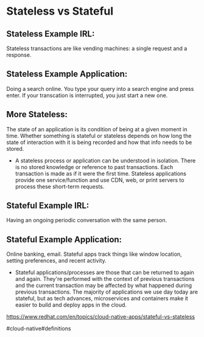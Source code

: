 # Stateless vs Stateful

## Stateless Example IRL: 
Stateless transactions are like vending machines: a single request and a response.

## Stateless Example Application:
Doing a search online. You type your query into a search engine and press enter. If your transcation is interrupted, you just start a new one.

## More Stateless:
The state of an application is its condition of being at a given moment in time.
Whether something is stateful or stateless depends on how long the state of interaction with it is being recorded and how that info needs to be stored. 

* A stateless process or application can be understood in isolation. There is no stored knowledge or reference to past transactions. 
Each transaction is made as if it were the first time. Stateless applications provide one service/function and use CDN, web, or print servers to process these short-term requests. 

## Stateful Example IRL: 
Having an ongoing periodic conversation with the same person. 

## Stateful Example Application: 
Online banking, email. Stateful apps track things like window location, setting preferences, and recent activity. 

* Stateful applications/processes are those that can be returned to again and again. They're performed with the context of previous transactions and the current transaction may be affected by what happened during previous transactions. 
The majority of applications we use day today are stateful, but as tech advances, microservices and containers make it easier to build and deploy apps in the cloud.

https://www.redhat.com/en/topics/cloud-native-apps/stateful-vs-stateless

#cloud-native#definitions
